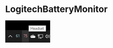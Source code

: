 # LogitechBatteryMonitor
![Alt Text](https://github.com/robinferm/LogitechBatteryMonitor/blob/main/img.png)
